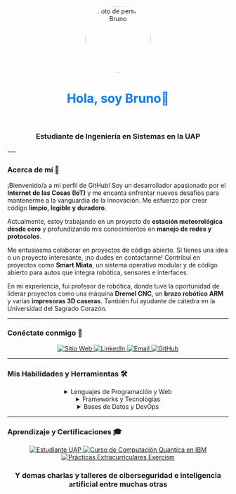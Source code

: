 <div align="center">
  <img src="https://github.com/BrunoFCapri/assets/blob/main/fotoGit.jpg?raw=true" alt="Foto de perfil de Bruno" width="150" height="150" style="border-radius:50%;">
  <h1 align="center" style="color:#007BFF;">Hola, soy Bruno👋</h1>
  <h3 align="center">Estudiante de Ingeniería en Sistemas en la UAP</h3>
</div>
---

### Acerca de mí 🚀

¡Bienvenido/a a mi perfil de GitHub! Soy un desarrollador apasionado por el **Internet de las Cosas (IoT)** y me encanta enfrentar nuevos desafíos para mantenerme a la vanguardia de la innovación. Me esfuerzo por crear código **limpio, legible y duradero**.

Actualmente, estoy trabajando en un proyecto de **estación meteorológica desde cero** y profundizando mis conocimientos en **manejo de redes y protocolos**.

Me entusiasma colaborar en proyectos de código abierto. Si tienes una idea o un proyecto interesante, ¡no dudes en contactarme! Contribuí en proyectos como **Smart Miata**, un sistema operativo modular y de código abierto para autos que integra robótica, sensores e interfaces.

En mi experiencia, fui profesor de robótica, donde tuve la oportunidad de liderar proyectos como una máquina **Dremel CNC**, un **brazo robótico ARM** y varias **impresoras 3D caseras**. También fui ayudante de cátedra en la Universidad del Sagrado Corazón.

---

### Conéctate conmigo 🤝

<div align="center">
  <a href="https://tu-sitio-web.com" target="_blank">
    <img src="https://img.shields.io/badge/Sitio_Web-Enlace-informational?style=for-the-badge&logo=WorldWideWeb&logoColor=white&color=black" alt="Sitio Web">
  </a>
  <a href="https://www.linkedin.com/in/bruno-fabián-capri-605022373" target="_blank">
    <img src="https://img.shields.io/badge/LinkedIn-Perfil-blue?style=for-the-badge&logo=linkedin&logoColor=white" alt="LinkedIn">
  </a>
  <a href="mailto:bruno.fabian.capri.oficial@gmail.com" target="_blank">
    <img src="https://img.shields.io/badge/Email-Contacto-red?style=for-the-badge&logo=gmail&logoColor=white" alt="Email">
  </a>
  <a href="https://github.com/tu-usuario](https://github.com/BrunoFCapri/BrunoFCapri" target="_blank">
    <img src="https://img.shields.io/badge/GitHub-Perfil-100000?style=for-the-badge&logo=github&logoColor=white" alt="GitHub">
  </a>
</div>

---

### Mis Habilidades y Herramientas 🛠️

<div align="center">
  <details>
    <summary>Lenguajes de Programación y Web</summary>
    <br>
    <img src="https://img.shields.io/badge/JavaScript-F7DF1E?style=for-the-badge&logo=javascript&logoColor=black" alt="JavaScript">
    <img src="https://img.shields.io/badge/HTML5-E34F26?style=for-the-badge&logo=html5&logoColor=white" alt="HTML5">
    <img src="https://img.shields.io/badge/CSS3-1572B6?style=for-the-badge&logo=css3&logoColor=white" alt="CSS3">
    <img src="https://img.shields.io/badge/Python-3776AB?style=for-the-badge&logo=python&logoColor=white" alt="Python">
    <img src="https://img.shields.io/badge/C++-00599C?style=for-the-badge&logo=cplusplus&logoColor=white" alt="C++">
    <img src="https://img.shields.io/badge/C%23-239120?style=for-the-badge&logo=csharp&logoColor=white" alt="C#">
    <img src="https://img.shields.io/badge/PHP-777BB4?style=for-the-badge&logo=php&logoColor=white" alt="PHP">
  </details>
</div>

<div align="center">
  <details>
    <summary>Frameworks y Tecnologías</summary>
    <br>
    <img src="https://img.shields.io/badge/.NET-5C2D91?style=for-the-badge&logo=.net&logoColor=white" alt=".NET">
    <img src="https://img.shields.io/badge/GODOT-FFFFFF?style=for-the-badge&logo=godot-engine" alt="Godot Engine">
    <img src="https://img.shields.io/badge/Unity-000000?style=for-the-badge&logo=unity&logoColor=white" alt="Unity">
    <img src="https://img.shields.io/badge/OpenCV-white?style=for-the-badge&logo=opencv&logoColor=black" alt="OpenCV">
    <img src="https://img.shields.io/badge/CUDA-76B900?style=for-the-badge&logo=nvidia&logoColor=white" alt="nVIDIA CUDA">
    <img src="https://img.shields.io/badge/Arduino-00979D?style=for-the-badge&logo=arduino&logoColor=white" alt="Arduino">
    <img src="https://img.shields.io/badge/Raspberry_Pi-C51A4A?style=for-the-badge&logo=raspberry-pi&logoColor=white" alt="Raspberry Pi">
  </details>
</div>

<div align="center">
  <details>
    <summary>Bases de Datos y DevOps</summary>
    <br>
    <img src="https://img.shields.io/badge/MySQL-4479A1?style=for-the-badge&logo=mysql&logoColor=white" alt="MySQL">
    <img src="https://img.shields.io/badge/SQLite-07405E?style=for-the-badge&logo=sqlite&logoColor=white" alt="SQLite">
    <img src="https://img.shields.io/badge/PostgreSQL-316192?style=for-the-badge&logo=postgresql&logoColor=white" alt="PostgreSQL">
    <img src="https://img.shields.io/badge/Cassandra-1287B1?style=for-the-badge&logo=apache-cassandra&logoColor=white" alt="Apache Cassandra">
    <img src="https://img.shields.io/badge/MongoDB-4EA94B?style=for-the-badge&logo=mongodb&logoColor=white" alt="MongoDB">
    <img src="https://img.shields.io/badge/Redis-DD0031?style=for-the-badge&logo=redis&logoColor=white" alt="Redis">
    <img src="https://img.shields.io/badge/Git-F05033?style=for-the-badge&logo=git&logoColor=white" alt="Git">
    <img src="https://img.shields.io/badge/Postman-FF6C37?style=for-the-badge&logo=postman&logoColor=white" alt="Postman">
    <img src="https://img.shields.io/badge/Docker-0DB7ED?style=for-the-badge&logo=docker&logoColor=white" alt="Docker">
  </details>
</div>

---

### Aprendizaje y Certificaciones 🎓

<div align="center">
  <a href="https://www.uap.edu.ar/" target="_blank">
    <img src="https://img.shields.io/badge/Estudiante-Ingeniería_en_Sistemas_UAP-blue?style=for-the-badge" alt="Estudiante UAP">
  </a>
  <a href="https://www.ibm.com/watson/quantum-computing" target="_blank">
    <img src="https://img.shields.io/badge/IBM-Computación_Cuántica-006699?style=for-the-badge&logo=ibm&logoColor=white" alt="Curso de Computación Quantica en IBM">
  </a>
  <a href="https://exercism.org/" target="_blank">
    <img src="https://img.shields.io/badge/Prácticas-Exercism-009CAB?style=for-the-badge&logo=exercism&logoColor=white" alt="Prácticas Extracurriculares Exercism">
  </a>

  <h3 align="center">Y demas charlas y talleres de ciberseguridad e inteligencia artificial entre muchas otras</h3>
</div>
